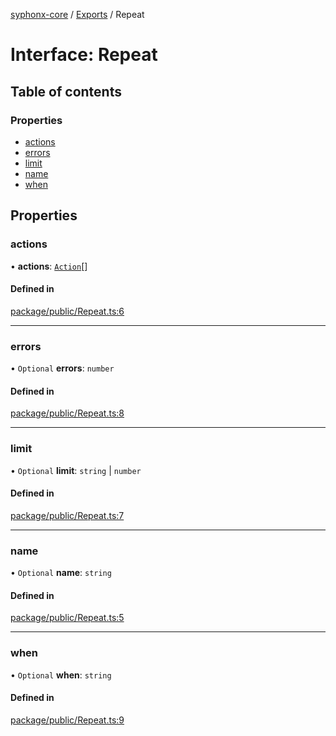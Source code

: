 [syphonx-core](../README.md) / [Exports](../modules.md) / Repeat

# Interface: Repeat

## Table of contents

### Properties

- [actions](Repeat.md#actions)
- [errors](Repeat.md#errors)
- [limit](Repeat.md#limit)
- [name](Repeat.md#name)
- [when](Repeat.md#when)

## Properties

### actions

• **actions**: [`Action`](../modules.md#action)[]

#### Defined in

[package/public/Repeat.ts:6](https://github.com/dtempx/syphonx-core/blob/6c56ba7/package/public/Repeat.ts#L6)

___

### errors

• `Optional` **errors**: `number`

#### Defined in

[package/public/Repeat.ts:8](https://github.com/dtempx/syphonx-core/blob/6c56ba7/package/public/Repeat.ts#L8)

___

### limit

• `Optional` **limit**: `string` \| `number`

#### Defined in

[package/public/Repeat.ts:7](https://github.com/dtempx/syphonx-core/blob/6c56ba7/package/public/Repeat.ts#L7)

___

### name

• `Optional` **name**: `string`

#### Defined in

[package/public/Repeat.ts:5](https://github.com/dtempx/syphonx-core/blob/6c56ba7/package/public/Repeat.ts#L5)

___

### when

• `Optional` **when**: `string`

#### Defined in

[package/public/Repeat.ts:9](https://github.com/dtempx/syphonx-core/blob/6c56ba7/package/public/Repeat.ts#L9)
